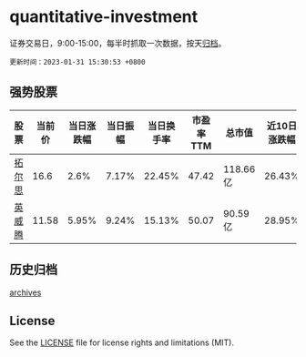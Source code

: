 # quantitative-investment

证券交易日，9:00-15:00，每半时抓取一次数据，按天[归档](archives)。

`更新时间：2023-01-31 15:30:53 +0800`

## 强势股票

|股票|当前价|当日涨跌幅|当日振幅|当日换手率|市盈率TTM|总市值|近10日涨跌幅|
|----|----|----|----|----|----|----|----|
|[拓尔思](https://xueqiu.com/S/SZ300229)|16.6|2.6%|7.17%|22.45%|47.42|118.66亿|26.43%|
|[英威腾](https://xueqiu.com/S/SZ002334)|11.58|5.95%|9.24%|15.13%|50.07|90.59亿|28.95%|

## 历史归档

[archives](archives)

## License

See the [LICENSE](LICENSE) file for license rights and limitations (MIT).